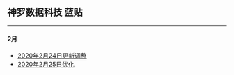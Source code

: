## 神罗数据科技 蓝贴
---
#### 2月
- [2020年2月24日更新调整](https://github.com/Dxinze/shinra-blue/blob/master/2020-02-24%E6%9B%B4%E6%96%B0%E4%BF%AE%E6%AD%A3.md)
- [2020年2月25日优化](https://github.com/Dxinze/shinra-blue/blob/master/2020-02-25%E4%BC%98%E5%8C%96.md)
